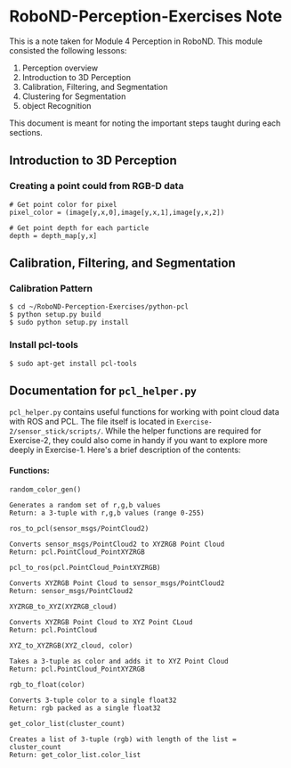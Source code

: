 # RoboND-Perception-Exercises Note
This is a note taken for Module 4 Perception in RoboND. This module consisted the following lessons:
1. Perception overview
2. Introduction to 3D Perception
3. Calibration, Filtering, and Segmentation
4. Clustering for Segmentation
5. object Recognition

This document is meant for noting the important steps taught during each sections.

## Introduction to 3D Perception
### Creating a point could from RGB-D data
```
# Get point color for pixel
pixel_color = (image[y,x,0],image[y,x,1],image[y,x,2])

# Get point depth for each particle
depth = depth_map[y,x]
```
## Calibration, Filtering, and Segmentation
### Calibration Pattern
```
$ cd ~/RoboND-Perception-Exercises/python-pcl
$ python setup.py build
$ sudo python setup.py install
```

### Install pcl-tools
```
$ sudo apt-get install pcl-tools
```



## Documentation for `pcl_helper.py`

`pcl_helper.py` contains useful functions for working with point cloud data with ROS and PCL.  The file itself is located in `Exercise-2/sensor_stick/scripts/`.  While the helper functions are required for Exercise-2, they could also come in handy if you want to explore more deeply in Exercise-1.  Here's a brief description of the contents:

#### Functions:
`random_color_gen()`
```
Generates a random set of r,g,b values
Return: a 3-tuple with r,g,b values (range 0-255)
```

`ros_to_pcl(sensor_msgs/PointCloud2)`
```
Converts sensor_msgs/PointCloud2 to XYZRGB Point Cloud
Return: pcl.PointCloud_PointXYZRGB
```

`pcl_to_ros(pcl.PointCloud_PointXYZRGB)`
```
Converts XYZRGB Point Cloud to sensor_msgs/PointCloud2
Return: sensor_msgs/PointCloud2
```

`XYZRGB_to_XYZ(XYZRGB_cloud)`
```
Converts XYZRGB Point Cloud to XYZ Point CLoud
Return: pcl.PointCloud
```

`XYZ_to_XYZRGB(XYZ_cloud, color)`
```
Takes a 3-tuple as color and adds it to XYZ Point Cloud
Return: pcl.PointCloud_PointXYZRGB
```

`rgb_to_float(color)`
```
Converts 3-tuple color to a single float32
Return: rgb packed as a single float32
```

`get_color_list(cluster_count)`
```
Creates a list of 3-tuple (rgb) with length of the list = cluster_count
Return: get_color_list.color_list
```
